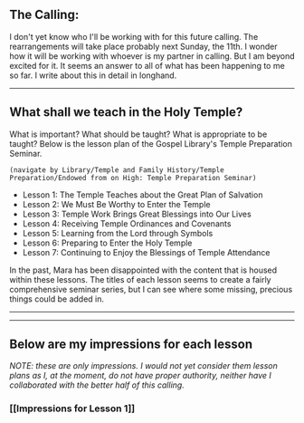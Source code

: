 ## The Calling:
I don't yet know who I'll be working with for this future calling. The rearrangements will take place probably next Sunday, the 11th. I wonder how it will be working with whoever is my partner in calling. But I am beyond excited for it. It seems an answer to all of what has been happening to me so far. I write about this in detail in longhand.
***

## What shall we teach in the Holy Temple?
What is important? What should be taught? What is appropriate to be taught?
Below is the lesson plan of the Gospel Library's Temple Preparation Seminar.

	(navigate by Library/Temple and Family History/Temple Preparation/Endowed from on High: Temple Preparation Seminar)

- Lesson 1: The Temple Teaches about the Great Plan of Salvation
- Lesson 2: We Must Be Worthy to Enter the Temple
- Lesson 3: Temple Work Brings Great Blessings into Our Lives
- Lesson 4: Receiving Temple Ordinances and Covenants
- Lesson 5: Learning from the Lord through Symbols
- Lesson 6: Preparing to Enter the Holy Temple
- Lesson 7: Continuing to Enjoy the Blessings of Temple Attendance

In the past, Mara has been disappointed with the content that is housed within these lessons. The titles of each lesson seems to create a fairly comprehensive seminar series, but I can see where some missing, precious things could be added in.

***
***

## Below are my impressions for each lesson
*NOTE: these are only impressions. I would not yet consider them lesson plans as I, at the moment, do not have proper authority, neither have I collaborated with the better half of this calling.*
### [[Impressions for Lesson 1]]